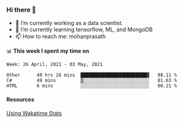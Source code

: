 ### Hi there 👋

- 🔭 I’m currently working as a data scientist.
- 🌱 I’m currently learning tensorflow, ML, and MongoDB
- 📫 How to reach me: mohanprasath

📊 **This week I spent my time on**
<!--START_SECTION:waka-->
```text
Week: 26 April, 2021 - 03 May, 2021

Other      49 hrs 26 mins  ████████████████████████▓   98.11 % 
C#         49 mins         ▒░░░░░░░░░░░░░░░░░░░░░░░░   01.63 % 
HTML       6 mins          ░░░░░░░░░░░░░░░░░░░░░░░░░   00.21 % 
```
<!--END_SECTION:waka-->

#### Resources
[Using Wakatime Stats](https://github.com/marketplace/actions/waka-readme)
